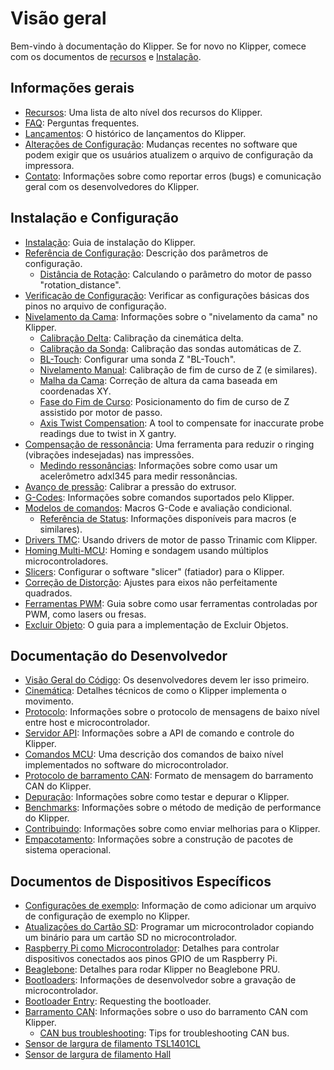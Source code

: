 # Visão geral

Bem-vindo à documentação do Klipper. Se for novo no Klipper, comece com os documentos de [recursos](Features.md) e [Instalação](Installation.md).

## Informações gerais

- [Recursos](Features.md): Uma lista de alto nível dos recursos do Klipper.
- [FAQ](FAQ.md): Perguntas frequentes.
- [Lançamentos](Releases.md): O histórico de lançamentos do Klipper.
- [Alterações de Configuração](Config_Changes.md): Mudanças recentes no software que podem exigir que os usuários atualizem o arquivo de configuração da impressora.
- [Contato](Contact.md): Informações sobre como reportar erros (bugs) e comunicação geral com os desenvolvedores do Klipper.

## Instalação e Configuração

- [Instalação](Installation.md): Guia de instalação do Klipper.
- [Referência de Configuração](Config_Reference.md): Descrição dos parâmetros de configuração.
   - [Distância de Rotação](Rotation_Distance.md): Calculando o parâmetro do motor de passo "rotation_distance".
- [Verificação de Configuração](Config_checks.md): Verificar as configurações básicas dos pinos no arquivo de configuração.
- [Nivelamento da Cama](Bed_Level.md): Informações sobre o "nivelamento da cama" no Klipper.
   - [Calibração Delta](Delta_Calibrate.md): Calibração da cinemática delta.
   - [Calibração da Sonda](Probe_Calibrate.md): Calibração das sondas automáticas de Z.
   - [BL-Touch](BLTouch.md): Configurar uma sonda Z "BL-Touch".
   - [Nivelamento Manual](Manual_Level.md): Calibração de fim de curso de Z (e similares).
   - [Malha da Cama](Bed_Mesh.md): Correção de altura da cama baseada em coordenadas XY.
   - [Fase do Fim de Curso](Endstop_Phase.md): Posicionamento do fim de curso de Z assistido por motor de passo.
   - [Axis Twist Compensation](Axis_Twist_Compensation.md): A tool to compensate for inaccurate probe readings due to twist in X gantry.
- [Compensação de ressonância](Resonance_Compensation.md): Uma ferramenta para reduzir o ringing (vibrações indesejadas) nas impressões.
   - [Medindo ressonâncias](Measuring_Resonances.md): Informações sobre como usar um acelerômetro adxl345 para medir ressonâncias.
- [Avanço de pressão](Pressure_Advance.md): Calibrar a pressão do extrusor.
- [G-Codes](G-Codes.md): Informações sobre comandos suportados pelo Klipper.
- [Modelos de comandos](Command_Templates.md): Macros G-Code e avaliação condicional.
   - [Referência de Status](Status_Reference.md): Informações disponíveis para macros (e similares).
- [Drivers TMC](TMC_Drivers.md): Usando drivers de motor de passo Trinamic com Klipper.
- [Homing Multi-MCU](Multi_MCU_Homing.md): Homing e sondagem usando múltiplos microcontroladores.
- [Slicers](Slicers.md): Configurar o software "slicer" (fatiador) para o Klipper.
- [Correção de Distorção](Skew_Correction.md): Ajustes para eixos não perfeitamente quadrados.
- [Ferramentas PWM](Using_PWM_Tools.md): Guia sobre como usar ferramentas controladas por PWM, como lasers ou fresas.
- [Excluir Objeto](Exclude_Object.md): O guia para a implementação de Excluir Objetos.

## Documentação do Desenvolvedor

- [Visão Geral do Código](Code_Overview.md): Os desenvolvedores devem ler isso primeiro.
- [Cinemática](Kinematics.md): Detalhes técnicos de como o Klipper implementa o movimento.
- [Protocolo](Protocol.md): Informações sobre o protocolo de mensagens de baixo nível entre host e microcontrolador.
- [Servidor API](API_Server.md): Informações sobre a API de comando e controle do Klipper.
- [Comandos MCU](MCU_Commands.md): Uma descrição dos comandos de baixo nível implementados no software do microcontrolador.
- [Protocolo de barramento CAN](CANBUS_protocol.md): Formato de mensagem do barramento CAN do Klipper.
- [Depuração](Debugging.md): Informações sobre como testar e depurar o Klipper.
- [Benchmarks](Benchmarks.md): Informações sobre o método de medição de performance do Klipper.
- [Contribuindo](CONTRIBUTING.md): Informações sobre como enviar melhorias para o Klipper.
- [Empacotamento](Packaging.md): Informações sobre a construção de pacotes de sistema operacional.

## Documentos de Dispositivos Específicos

- [Configurações de exemplo](Example_Configs.md): Informação de como adicionar um arquivo de configuração de exemplo no Klipper.
- [Atualizações do Cartão SD](SDCard_Updates.md): Programar um microcontrolador copiando um binário para um cartão SD no microcontrolador.
- [Raspberry Pi como Microcontrolador](RPi_microcontroller.md): Detalhes para controlar dispositivos conectados aos pinos GPIO de um Raspberry Pi.
- [Beaglebone](Beaglebone.md): Detalhes para rodar Klipper no Beaglebone PRU.
- [Bootloaders](Bootloaders.md): Informações de desenvolvedor sobre a gravação de microcontrolador.
- [Bootloader Entry](Bootloader_Entry.md): Requesting the bootloader.
- [Barramento CAN](CANBUS.md): Informações sobre o uso do barramento CAN com Klipper.
   - [CAN bus troubleshooting](CANBUS_Troubleshooting.md): Tips for troubleshooting CAN bus.
- [Sensor de largura de filamento TSL1401CL](TSL1401CL_Filament_Width_Sensor.md)
- [Sensor de largura de filamento Hall](Hall_Filament_Width_Sensor.md)
